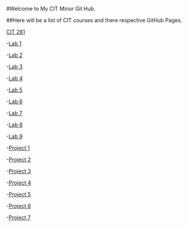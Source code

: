 #Welcome to My CIT Minor Git Hub.

##Here will be a list of CIT courses and there respective GitHub Pages.

[CIT 281](https://bassguitarben.github.io/CIT281/)


-[Lab 1](https://bassguitarben.github.io/cit281-lab1/)

-[Lab 2](https://bassguitarben.github.io/cit281-lab2/)

-[Lab 3](https://bassguitarben.github.io/cit281-lab3/)

-[Lab 4](https://bassguitarben.github.io/cit281-lab4/)

-[Lab 5](https://bassguitarben.github.io/cit281-lab5/)

-[Lab 6](https://bassguitarben.github.io/cit281-lab6/)

-[Lab 7](https://bassguitarben.github.io/cit281-lab7/)

-[Lab 8](https://bassguitarben.github.io/cit281-lab8/)

-[Lab 9](https://bassguitarben.github.io/cit281-lab9/)

-[Project 1](https://bassguitarben.github.io/cit281-p1/)

-[Project 2](https://bassguitarben.github.io/cit281-p2/)

-[Project 3](https://bassguitarben.github.io/cit281-p3/)

-[Project 4](https://bassguitarben.github.io/cit281-p4/)

-[Project 5](https://bassguitarben.github.io/cit281-p5/)

-[Project 6](https://bassguitarben.github.io/cit281-p6/)

-[Project 7](https://bassguitarben.github.io/cit281-p7/)
